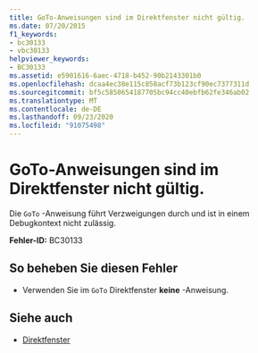 ```yaml
---
title: GoTo-Anweisungen sind im Direktfenster nicht gültig.
ms.date: 07/20/2015
f1_keywords:
- bc30133
- vbc30133
helpviewer_keywords:
- BC30133
ms.assetid: e5901616-6aec-4718-b452-90b2143301b0
ms.openlocfilehash: dcaa4ec38e115c858acf73b123cf90ec7377311d
ms.sourcegitcommit: bf5c5850654187705bc94cc40ebfb62fe346ab02
ms.translationtype: MT
ms.contentlocale: de-DE
ms.lasthandoff: 09/23/2020
ms.locfileid: "91075498"
---
```

# <a name="goto-statements-are-not-valid-in-the-immediate-window"></a>GoTo-Anweisungen sind im Direktfenster nicht gültig.

Die `GoTo` -Anweisung führt Verzweigungen durch und ist in einem Debugkontext nicht zulässig.  
  
 **Fehler-ID:** BC30133  
  
## <a name="to-correct-this-error"></a>So beheben Sie diesen Fehler  
  
- Verwenden Sie im `GoTo` Direktfenster **keine** -Anweisung.  
  
## <a name="see-also"></a>Siehe auch

- [Direktfenster](/visualstudio/ide/reference/immediate-window)
